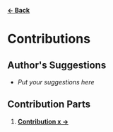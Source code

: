 [**← Back**](contents.md)

# Contributions

## Author's Suggestions

- _Put your suggestions here_

## Contribution Parts

1. [**Contribution x →**](../contents/content_x.md#contribution-x)
